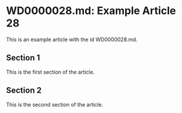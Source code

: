 # WD0000028.md: Example Article 28

This is an example article with the id WD0000028.md.
## Section 1

This is the first section of the article.
## Section 2

This is the second section of the article.
